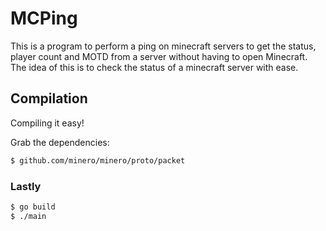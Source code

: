 MCPing
=============

This is a program to perform a ping on minecraft servers to get the status, player count and MOTD from a server without having to open Minecraft. The idea of this is to check the status of a minecraft server with ease. 

Compilation
-------------

Compiling it easy!

Grab the dependencies:
```bash
$ github.com/minero/minero/proto/packet
```

### Lastly ###

```bash
$ go build
$ ./main
```
